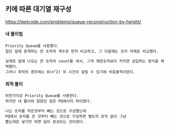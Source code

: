 ## 키에 따른 대기열 재구성

https://leetcode.com/problems/queue-reconstruction-by-height/

#### 내 풀이법

    Priority Queue를 사용했다.
    일단 앞에 존재하는 큰 숫자의 개수로 먼저 비교하고, 그 다음에는 숫자 자체로 비교했다.

    실제로 앞에 나오는 큰 숫자의 count를 세서, 그게 제한숫자보다 커지면 삽입하는 방식을 채택했다.
    그러나 최악의 경우에는 O(n^2) 의 시간이 걸릴 수 있기에 비효율적이었다.

#### 최적 풀이

    마찬가지로 Priority Queue를 사용한다.
    하지만 내 풀이와 달랐던 점은 PQ에서의 차이였다.

    나는 숫자를 작은것부터 빼는 것으로 구성했는데
    PQ에서 숫자를 큰 것부터 빼는 것으로 구성하면 별도의 로직 없이 그냥
    뽑는대로 넣기만 하면 답이 완성되는 것이었다.
